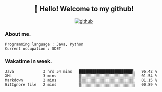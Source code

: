 <h2 align="center">👋 Hello! Welcome to my github! </h2>
<p align="center">
  <a href="https://github.com/usergwen"><img src="https://img.shields.io/badge/GitHub-24292e" alt="github"></a>
</p>

### About me.

```Plain Text
Programming language : Java, Python
Current occupation : SDET
```
### Wakatime in week.

<!--START_SECTION:waka-->

```text
Java             3 hrs 54 mins   ████████████████████████░   96.42 %
XML              3 mins          ▒░░░░░░░░░░░░░░░░░░░░░░░░   01.54 %
Markdown         2 mins          ▒░░░░░░░░░░░░░░░░░░░░░░░░   01.15 %
GitIgnore file   2 mins          ▒░░░░░░░░░░░░░░░░░░░░░░░░   00.89 %
```

<!--END_SECTION:waka-->
